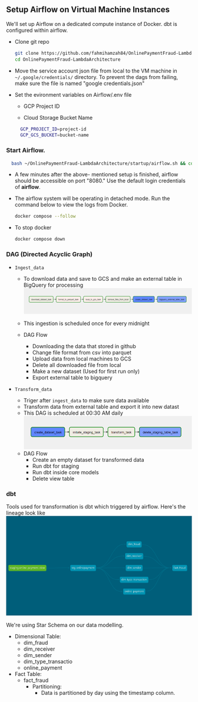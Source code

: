 ## Setup Airflow on Virtual Machine Instances

We'll set up Airflow on a dedicated compute instance of Docker. dbt is configured within airflow.

- Clone git repo

  ```bash
  git clone https://github.com/fahmihamzah84/OnlinePaymentFraud-LambdaArchitecture.git && \
  cd OnlinePaymentFraud-LambdaArchitecture
  ```

- Move the service account json file from local to the VM machine in `~/.google/credentials/` directory. To prevent the dags from failing, make sure the file is named "google credentials.json"

- Set the evironment variables on Airflow/.env file

  - GCP Project ID

  - Cloud Storage Bucket Name
  ```bash
    GCP_PROJECT_ID=project-id
    GCP_GCS_BUCKET=bucket-name
    ```
### Start Airflow. 

  ```bash
    bash ~/OnlinePaymentFraud-LambdaArchitecture/startup/airflow.sh && cd ~/.OnlinePaymentFraud-LambdaArchitecture/airflow
   ```

- A few minutes after the above- mentioned setup is finished, airflow should be accessible on port "8080." Use the default login credentials of **airflow**.

- The airflow system will be operating in detached mode. Run the command below to view the logs from Docker.

  ```bash
  docker compose --follow
  ```

- To stop docker
  ```bash
  docker compose down
  ```

### DAG (Directed Acyclic Graph)

- `Ingest_data`
    - To download data and save to GCS and make an external table in BigQuery for processing
![IngestDataDAG](../images/Dags_ingest.png)
    - This ingestion is scheduled once for every midnight 

    - DAG Flow
      - Downloading the data that stored in github
      - Change file format from csv into parquet
      - Upload data from local machines to GCS
      - Delete all downloaded file from local
      - Make a new dataset (Used for first run only)
      - Export external table to bigquery

- `Transform_data`
    - Triger after `ingest_data` to make sure data available
    - Transform data from external table and export it into new datast
    - This DAG is scheduled at 00:30 AM daily
![DataTransformdbt](../images/Dags_transform.png)
    - DAG Flow
      - Create an empty dataset for transformed data
      - Run dbt for staging
      - Run dbt inside core models
      - Delete view table

### dbt

Tools used for transformation is dbt which triggered by airflow. Here's the lineage look like
![lineage](../images/lineage.png)
  
We're using Star Schema on our data modelling.
- Dimensional Table:
  - dim_fraud
  - dim_receiver
  - dim_sender
  - dim_type_transactio
  - online_payment
- Fact Table:
  - fact_fraud
    - Partitioning:
        - Data is partitioned by day using the timestamp column.